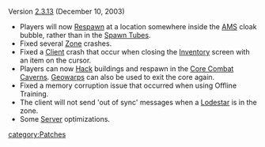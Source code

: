 Version [2.3.13](2.md.3.13) (December 10, 2003)

- Players will now [Respawn](../Respawn.md) at a location
  somewhere inside the [AMS](../AMS.md) cloak bubble, rather than
  in the [Spawn Tubes](../Spawn_Tube.md).
- Fixed several [Zone](../Zone.md) crashes.
- Fixed a [Client](Client.md) crash that occur when closing
  the [Inventory](../Inventory.md) screen with an item on the
  cursor.
- Players can now [Hack](../Hack.md) buildings and respawn in the
  [Core Combat](../Core_Combat.md) [Caverns](../Cavern.md).
  [Geowarps](../Geowarp.md) can also be used to exit the core
  again.
- Fixed a memory corruption issue that occurred when using Offline
  Training.
- The client will not send 'out of sync' messages when a
  [Lodestar](../Lodestar.md) is in the zone.
- Some [Server](Server.md) optimizations.

[category:Patches](category:Patches.md)
